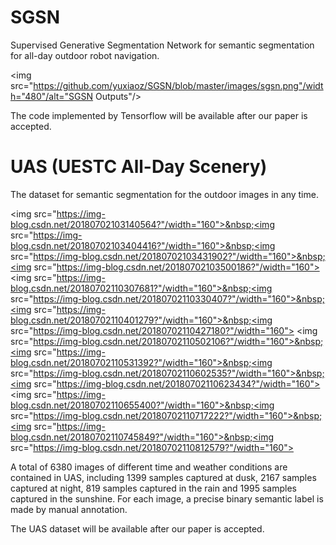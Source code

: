 # SGSN

Supervised Generative Segmentation Network for semantic segmentation for all-day outdoor robot navigation.

<img src="https://github.com/yuxiaoz/SGSN/blob/master/images/sgsn.png"/width="480"/alt="SGSN Outputs"/>

The code implemented by Tensorflow will be available after our paper is accepted.

# UAS (UESTC All-Day Scenery)

The dataset for semantic segmentation for the outdoor images in any time. 

<img src="https://img-blog.csdn.net/20180702103140564?"/width="160">&nbsp;<img src="https://img-blog.csdn.net/20180702103404416?"/width="160">&nbsp;<img src="https://img-blog.csdn.net/20180702103431902?"/width="160">&nbsp;<img src="https://img-blog.csdn.net/20180702103500186?"/width="160">
<img src="https://img-blog.csdn.net/20180702110307681?"/width="160">&nbsp;<img src="https://img-blog.csdn.net/20180702110330407?"/width="160">&nbsp;<img src="https://img-blog.csdn.net/20180702110401279?"/width="160">&nbsp;<img src="https://img-blog.csdn.net/20180702110427180?"/width="160">
<img src="https://img-blog.csdn.net/20180702110502106?"/width="160">&nbsp;<img src="https://img-blog.csdn.net/20180702110531392?"/width="160">&nbsp;<img src="https://img-blog.csdn.net/20180702110602535?"/width="160">&nbsp;<img src="https://img-blog.csdn.net/20180702110623434?"/width="160">
<img src="https://img-blog.csdn.net/20180702110655400?"/width="160">&nbsp;<img src="https://img-blog.csdn.net/20180702110717222?"/width="160">&nbsp;<img src="https://img-blog.csdn.net/20180702110745849?"/width="160">&nbsp;<img src="https://img-blog.csdn.net/20180702110812579?"/width="160">

A total of 6380 images of different time and weather conditions are contained in UAS, including 1399 samples captured at dusk, 2167 samples captured at night, 819 samples captured in the rain and 1995 samples captured in the sunshine.
For each image, a precise binary semantic label is made by manual annotation.

The UAS dataset will be available after our paper is accepted.